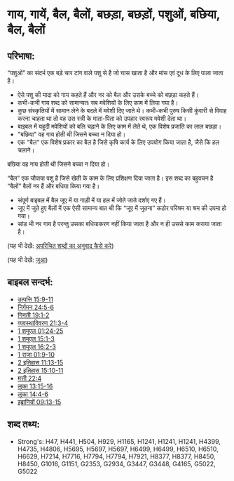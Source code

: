 # गाय, गायें, बैल, बैलों, बछड़ा, बछड़ों, पशुओं, बछिया, बैल, बैलों #

## परिभाषा: ##

“पशुओं” का संदर्भ एक बड़े चार टांग वाले पशु से है जो घास खाता है और मांस एवं दूध के लिए पाला जाता है।

* ऐसे पशु की मादा को गाय कहते हैं और नर को बैल और उसके बच्चे को बछड़ा कहते हैं।
* कभी-कभी गाय शब्द को सामान्यतः सब मवेशियों के लिए काम में लिया गया है।
* कुछ संस्कृतियों में सामान लेने के बदले में मवेशी दिए जाते थे। कभी-कभी पुरुष किसी कुंवारी से विवाह करना चाहता था तो वह उस स्त्री के माता-पिता को उपहार स्वरूप मवेशी देता था।
* बाइबल में यहूदी मवेशियों को बलि चढ़ाने के लिए काम में लेते थे, एक विशेष प्रजाति का लाल बछड़ा।
* "बछिया" वह गाय होती थी जिसने बच्चा न दिया हो।
* एक "बैल" एक विशेष प्रकार का बैल है जिसे कृषि कार्य के लिए उपयोग किया जाता है, जैसे कि हल चलाने।

बछिया वह गाय होती थी जिसने बच्चा न दिया हो।

“बैल” एक चौपाया पशु है जिसे खेती के काम के लिए प्रशिक्षण दिया जाता है। इस शब्द का बहुवचन है “बैलों” बैलों नर हैं और बधिया किया गया है।

* संपूर्ण बाइबल में बैल जूए में या गाड़ी में या हल में जोते जाते दर्शाए गए हैं।
* जूए में जुते हुए बैलों में एक ऐसी सामान्य बात थी कि “जूए में जुतना” कठोर परिश्रम या श्रम की उपमा हो गया।
* सांड भी नर गाय है परन्तु उसका बधियाकरण नहीं किया जाता है और न ही उससे काम कराया जाता है।

(यह भी देखें: [अपरिचित शब्दों का अनुवाद कैसे करे](rc://en/ta/man/translate/translate-unknown))

(यह भी देखें: [जूआ](../other/yoke.md))

## बाइबल सन्दर्भ: ##

* [उत्पत्ति 15:9-11](rc://en/tn/help/gen/15/09)
* [निर्गमन 24:5-6](rc://en/tn/help/exo/24/05)
* [गिनती 19:1-2](rc://en/tn/help/num/19/01)
* [व्यवस्थाविवरण 21:3-4](rc://en/tn/help/deu/21/03)
* [1 शमूएल 01:24-25](rc://en/tn/help/1sa/01/24)
* [1 शमूएल 15:1-3](rc://en/tn/help/1sa/15/01)
* [1 शमूएल 16:2-3](rc://en/tn/help/1sa/16/02)
* [1 राजा 01:9-10](rc://en/tn/help/1ki/01/09)
* [2 इतिहास 11:13-15](rc://en/tn/help/2ch/11/13)
* [2 इतिहास 15:10-11](rc://en/tn/help/2ch/15/10)
* [मत्ती 22:4](rc://en/tn/help/mat/22/04)
* [लूका 13:15-16](rc://en/tn/help/luk/13/15)
* [लूका 14:4-6](rc://en/tn/help/luk/14/04)
* [इब्रानियों 09:13-15](rc://en/tn/help/heb/09/13)

## शब्द तथ्य: ##

* Strong's: H47, H441, H504, H929, H1165, H1241, H1241, H1241, H4399, H4735, H4806, H5695, H5697, H5697, H6499, H6499, H6510, H6510, H6629, H7214, H7716, H7794, H7794, H7921, H8377, H8377, H8450, H8450, G1016, G1151, G2353, G2934, G3447, G3448, G4165, G5022, G5022
